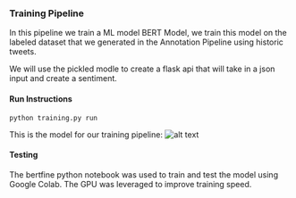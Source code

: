 
### Training Pipeline 

In this pipeline we train a ML model BERT Model, we train this model on the labeled dataset that we generated in the Annotation Pipeline using historic tweets. 

We will use the pickled modle to create a flask api that will take in a json input and create a sentiment.

#### Run Instructions 

```
python training.py run
```

This is the model for our training pipeline:
![alt text]()


#### Testing 

The bertfine python notebook was used to train and test the model using Google Colab. The GPU was leveraged to improve training speed.


